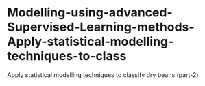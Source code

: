 # Modelling-using-advanced-Supervised-Learning-methods-Apply-statistical-modelling-techniques-to-class
Apply statistical modelling techniques to classify dry beans (part-2)
